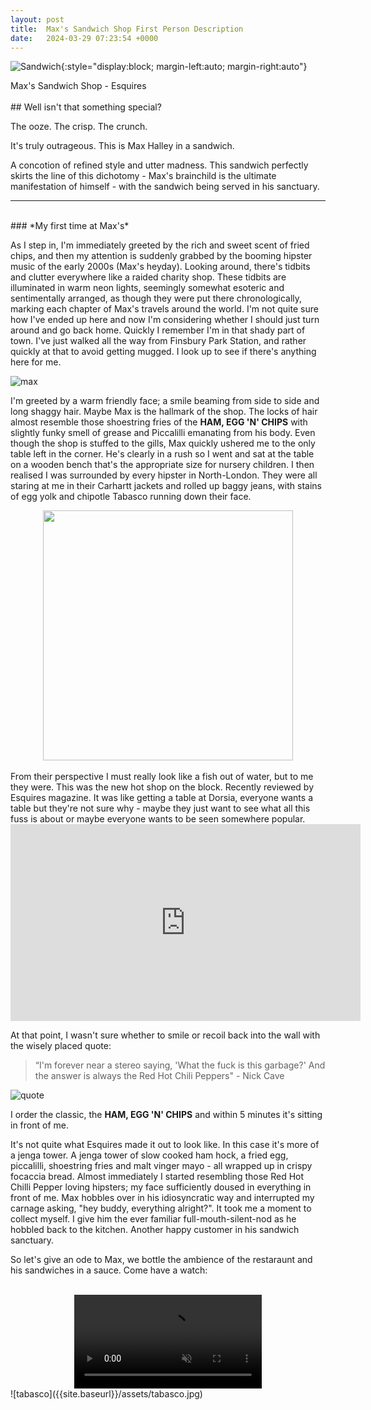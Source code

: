 ```yaml
---
layout: post
title:  Max's Sandwich Shop First Person Description
date:   2024-03-29 07:23:54 +0000
---
```

![Sandwich]({{site.baseurl}}/assets/sandwich.jpeg){:style="display:block; margin-left:auto; margin-right:auto"}
<figcaption>Max's Sandwich Shop - Esquires</figcaption>
<br>
## Well isn't that something special? 

The ooze. The crisp. The crunch. 

It's truly outrageous. This is Max Halley in a sandwich.

A concotion of refined style and utter madness. This sandwich perfectly skirts the line of this dichotomy - Max's brainchild is the ultimate manifestation of himself - with the sandwich being served in his sanctuary. 


---
<br>
### *My first time at Max's*

As I step in, I'm immediately greeted by the rich and sweet scent of fried chips, and then my attention is suddenly grabbed by the booming hipster music of the early 2000s (Max's heyday). Looking around, there's tidbits and clutter everywhere like a raided charity shop. These tidbits are illuminated in warm neon lights, seemingly somewhat esoteric and sentimentally arranged, as though they were put there chronologically, marking each chapter of Max's travels around the world. I'm not quite sure how I've ended up here and now I'm considering whether I should just turn around and go back home. Quickly I remember I'm in that shady part of town. I've just walked all the way from Finsbury Park Station, and rather quickly at that to avoid getting mugged. I look up to see if there's anything here for me.


![max]({{site.baseurl}}/assets/maxhalley.jpg)

I'm greeted by a warm friendly face; a smile beaming from side to side and long shaggy hair. Maybe Max is the hallmark of the shop.  The locks of hair almost resemble those shoestring fries of the **HAM, EGG 'N' CHIPS** with slightly funky smell of grease and Piccalilli emanating from his body. Even though the shop is stuffed to the gills, Max quickly ushered me to the only table left in the corner. He's clearly in a rush so I went and sat at the table on a wooden bench that's the appropriate size for nursery children. I then realised I was surrounded by every hipster in North-London. They were all staring at me in their Carhartt jackets and rolled up baggy jeans, with stains of egg yolk and chipotle Tabasco running down their face. 
<br>
<div align="center">
<img  src="{{site.baseurl}}/assets/hipster.png" width="400" >
</div> <br>
From their perspective I must really look like a fish out of water, but to me they were. This was the new hot shop on the block. Recently reviewed by Esquires magazine. It was like getting a table at Dorsia, everyone wants a table but they're not sure why - maybe they just want to see what all this fuss is about or maybe everyone wants to be seen somewhere popular. 
<br>

<div align="center">
<iframe width="560" height="315" src="https://www.youtube.com/embed/cISYzA36-ZY?start=71&end=85" title="YouTube video player" frameborder="0" allow="accelerometer; autoplay; clipboard-write; encrypted-media; gyroscope; picture-in-picture; web-share" referrerpolicy="strict-origin-when-cross-origin" allowfullscreen></iframe>
</div> 


At that point, I wasn't sure whether to smile or recoil back into the wall with the wisely placed quote:

> “I'm forever near a stereo saying, 'What the fuck is this garbage?' And the answer is always the Red Hot Chili Peppers" - Nick Cave 

![quote]({{site.baseurl}}/assets/quote.jpg)

I order the classic, the **HAM, EGG 'N' CHIPS** and within 5 minutes it's sitting in front of me. 

It's not quite what Esquires made it out to look like. In this case it's more of a jenga tower. A jenga tower of slow cooked ham hock, a fried egg, piccalilli, shoestring fries and malt vinger mayo - all wrapped up in crispy focaccia bread. Almost immediately I started resembling those Red Hot Chilli Pepper loving hipsters; my face sufficiently doused in everything in front of me. Max hobbles over in his idiosyncratic way and interrupted my carnage asking, "hey buddy, everything alright?". It took me a moment to collect myself. I give him the ever familiar full-mouth-silent-nod as he hobbled back to the kitchen. Another happy customer in his sandwich sanctuary. 

So let's give an ode to Max, we bottle the ambience of the restaraunt and his sandwiches in a sauce. Come have a watch: 

<br>
<div align="center">
<video muted autoplay controls>
    <source src="{{site.baseurl}}/assets/sauce.mp4" type="video/mp4" width="800">
</video>
</div>
![tabasco]({{site.baseurl}}/assets/tabasco.jpg)





